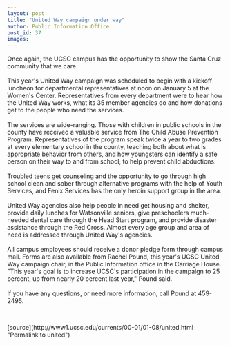 ```yaml
---
layout: post
title: "United Way campaign under way"
author: Public Information Office
post_id: 37
images:
---
```


<p>
  Once again, the UCSC campus has the opportunity to show the Santa Cruz community that we care.<br>
  <br>
  This year's United Way campaign was scheduled to begin with a kickoff luncheon for departmental representatives at noon on January 5 at the Women's Center. Representatives from every department were to hear how the United Way works, what its 35 member agencies do and how donations get to the people who need the services.<br>
  <br>
  The services are wide-ranging. Those with children in public schools in the county have received a valuable service from The Child Abuse Prevention Program. Representatives of the program speak twice a year to two grades at every elementary school in the county, teaching both about what is appropriate behavior from others, and how youngsters can identify a safe person on their way to and from school, to help prevent child abductions.<br>
  <br>
  Troubled teens get counseling and the opportunity to go through high school clean and sober through alternative programs with the help of Youth Services, and Fenix Services has the only heroin support group in the area.<br>
  <br>
  United Way agencies also help people in need get housing and shelter, provide daily lunches for Watsonville seniors, give preschoolers much-needed dental care through the Head Start program, and provide disaster assistance through the Red Cross. Almost every age group and area of need is addressed through United Way's agencies.<br>
  <br>
  All campus employees should receive a donor pledge form through campus mail. Forms are also available from Rachel Pound, this year's UCSC United Way campaign chair, in the Public Information office in the Carriage House. "This year's goal is to increase UCSC's participation in the campaign to 25 percent, up from nearly 20 percent last year," Pound said.<br>
  <br>
  If you have any questions, or need more information, call Pound at 459-2495.
</p>
<p>
  <br>

</p>
[source](http://www1.ucsc.edu/currents/00-01/01-08/united.html "Permalink to united")
